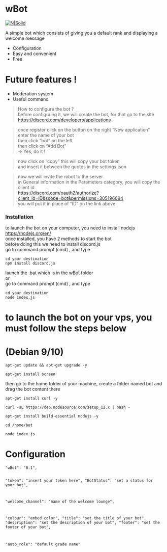 <h1 class="code-line" data-line-start=0 data-line-end=1 ><a id="wBot_0"></a>wBot</h1>
<p class="has-line-data" data-line-start="2" data-line-end="3"><a href="https://github.com/Akira13345"><img src="https://avatars0.githubusercontent.com/u/60575816?s=460&amp;u=4ceae5dfdfb633ce0116daf78007d7aa71157a8d&amp;v=4" alt="N|Solid"></a></p>
<p class="has-line-data" data-line-start="4" data-line-end="5">A simple bot which consists of giving you a default rank and displaying a welcome message</p>
<ul>
<li class="has-line-data" data-line-start="6" data-line-end="7">Configuration</li>
<li class="has-line-data" data-line-start="7" data-line-end="8">Easy and convenient</li>
<li class="has-line-data" data-line-start="8" data-line-end="10">Free</li>
</ul>
<h1 class="code-line" data-line-start=10 data-line-end=11 ><a id="Future_features__10"></a>Future features !</h1>
<ul>
<li class="has-line-data" data-line-start="12" data-line-end="13">Moderation system</li>
<li class="has-line-data" data-line-start="13" data-line-end="14">Useful command</li>
</ul>
<blockquote>
<p class="has-line-data" data-line-start="17" data-line-end="20">How to configure the bot ?<br>
before configuring it, we will create the bot, for that go to the site<br>
<a href="https://discord.com/developers/applications">https://discord.com/developers/applications</a></p>
</blockquote>
<blockquote>
<p class="has-line-data" data-line-start="21" data-line-end="26">once register click on the button on the right “New application”<br>
enter the name of your bot<br>
then click “bot” on the left<br>
then click on “Add Bot”<br>
→ Yes, do it !</p>
</blockquote>
<blockquote>
<p class="has-line-data" data-line-start="27" data-line-end="29">now click on “copy” this will copy your bot token<br>
and insert it between the quotes in the settings.json</p>
</blockquote>
<blockquote>
<p class="has-line-data" data-line-start="30" data-line-end="34">now we will invite the robot to the server<br>
in General information in the Parameters category, you will copy the client id<br>
<a href="https://discord.com/oauth2/authorize?client_id=ID&amp;scope=bot&amp;permissions=305196094">https://discord.com/oauth2/authorize?client_id=ID&amp;scope=bot&amp;permissions=305196094</a><br>
you will put it in place of “ID” on the link above</p>
</blockquote>
<h3 class="code-line" data-line-start=36 data-line-end=37 ><a id="Installation_36"></a>Installation</h3>
<p class="has-line-data" data-line-start="38" data-line-end="43">to launch the bot on your computer, you need to install nodejs<br>
<a href="https://nodejs.org/en/">https://nodejs.org/en/</a><br>
once installed, you have 2 methods to start the bot<br>
before doing this we need to install discord.js<br>
go to command prompt (cmd) , and type</p>
<pre><code class="has-line-data" data-line-start="45" data-line-end="48" class="language-sh"><span class="hljs-built_in">cd</span> your destination
npm install discord.js
</code></pre>
<p class="has-line-data" data-line-start="48" data-line-end="51">launch the .bat which is in the wBot folder<br>
or<br>
go to command prompt (cmd) , and type</p>
<pre><code class="has-line-data" data-line-start="53" data-line-end="56" class="language-sh"><span class="hljs-built_in">cd</span> your destination
node index.js
</code></pre>
<h1 class="code-line" data-line-start=58 data-line-end=59 ><a id="to_launch_the_bot_on_your_vps_you_must_follow_the_steps_below_58"></a>to launch the bot on your vps, you must follow the steps below</h1>
<h1 class="code-line" data-line-start=59 data-line-end=60 ><a id="Debian_910_59"></a>(Debian 9/10)</h1>
<pre><code class="has-line-data" data-line-start="63" data-line-end="65" class="language-sh">apt-get update &amp;&amp; apt-get upgrade -y
</code></pre>
<pre><code class="has-line-data" data-line-start="66" data-line-end="68" class="language-sh">apt-get install screen
</code></pre>
<p class="has-line-data" data-line-start="68" data-line-end="69">then go to the home folder of your machine, create a folder named bot and drag the bot content there</p>
<pre><code class="has-line-data" data-line-start="70" data-line-end="72" class="language-sh">apt-get install curl -y
</code></pre>
<pre><code class="has-line-data" data-line-start="73" data-line-end="75" class="language-sh">curl <span class="hljs-operator">-s</span>L https://deb.nodesource.com/setup_12.x | bash -
</code></pre>
<pre><code class="has-line-data" data-line-start="76" data-line-end="78" class="language-sh">apt-get install build-essential nodejs -y
</code></pre>
<pre><code class="has-line-data" data-line-start="79" data-line-end="81" class="language-sh"><span class="hljs-built_in">cd</span> /home/bot
</code></pre>
<pre><code class="has-line-data" data-line-start="82" data-line-end="84" class="language-sh">node index.js
</code></pre>
<h1 class="code-line" data-line-start=85 data-line-end=86 ><a id="Configuration_85"></a>Configuration</h1>
<pre><code>&quot;wBot&quot;: &quot;0.1&quot;, 

&quot;token&quot;: &quot;insert your token here&quot;,
&quot;BotStatus&quot;: &quot;set a status for your bot&quot;,

&quot;welcome_channel&quot;: &quot;name of the welcome lounge&quot;,

&quot;colour&quot;: &quot;embed color&quot;,
&quot;title&quot;: &quot;set the title of your bot&quot;,
&quot;description&quot;: &quot;set the description of your bot&quot;,
&quot;footer&quot;: &quot;set the footer of your bot&quot;,

&quot;auto_role&quot;: &quot;default grade name&quot;</code></pre>
